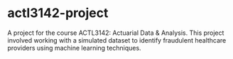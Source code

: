 # actl3142-project
A project for the course ACTL3142: Actuarial Data &amp; Analysis. This project involved working with a simulated dataset to identify fraudulent healthcare providers using machine learning techniques.
